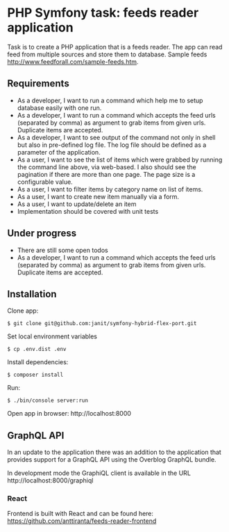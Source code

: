 # PHP Symfony task: feeds reader application

Task is to create a PHP application that is a feeds reader. The app can read feed from multiple sources and store them to database. Sample feeds http://www.feedforall.com/sample-feeds.htm.

## Requirements

- As a developer, I want to run a command which help me to setup database easily with one run. 
- As a developer, I want to run a command which accepts the feed urls (separated by comma) as argument to grab items from given urls. Duplicate items are accepted. 
- As a developer, I want to see output of the command not only in shell but also in pre-defined log file. The log file should be defined as a parameter of the application. 
- As a user, I want to see the list of items which were grabbed by running the command line above, via web-based. I also should see the pagination if there are more than one page. The page size is a configurable value. 
- As a user, I want to filter items by category name on list of items. 
- As a user, I want to create new item manually via a form. 
- As a user, I want to update/delete an item
- Implementation should be covered with unit tests

## Under progress

- There are still some open todos
- As a developer, I want to run a command which accepts the feed urls (separated by comma) as argument to grab items from given urls. Duplicate items are accepted. 

## Installation

Clone app:

```
$ git clone git@github.com:janit/symfony-hybrid-flex-port.git
```

Set local environment variables

```
$ cp .env.dist .env
```

Install dependencies:

```
$ composer install
```

Run:

```
$ ./bin/console server:run
```

Open app in browser: http://localhost:8000

## GraphQL API

In an update to the application there was an addition to the application that provides support for a GraphQL API using the Overblog GraphQL bundle. 

In development mode the GraphiQL client is available in the URL http://localhost:8000/graphiql

### React

Frontend is built with React and can be found here: https://github.com/anttiranta/feeds-reader-frontend